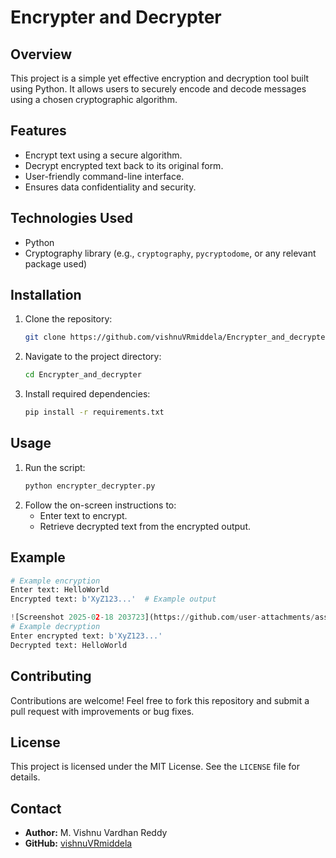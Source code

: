 # Encrypter and Decrypter

## Overview

This project is a simple yet effective encryption and decryption tool built using Python. It allows users to securely encode and decode messages using a chosen cryptographic algorithm.

## Features

- Encrypt text using a secure algorithm.
- Decrypt encrypted text back to its original form.
- User-friendly command-line interface.
- Ensures data confidentiality and security.

## Technologies Used

- Python
- Cryptography library (e.g., `cryptography`, `pycryptodome`, or any relevant package used)

## Installation

1. Clone the repository:
   ```sh
   git clone https://github.com/vishnuVRmiddela/Encrypter_and_decrypter.git
   ```
2. Navigate to the project directory:
   ```sh
   cd Encrypter_and_decrypter
   ```
3. Install required dependencies:
   ```sh
   pip install -r requirements.txt
   ```

## Usage

1. Run the script:
   ```sh
   python encrypter_decrypter.py
   ```
2. Follow the on-screen instructions to:
   - Enter text to encrypt.
   - Retrieve decrypted text from the encrypted output.

## Example

```python
# Example encryption
Enter text: HelloWorld
Encrypted text: b'XyZ123...'  # Example output

![Screenshot 2025-02-18 203723](https://github.com/user-attachments/assets/e9352042-af17-49f3-ac67-70efd3ec3739)
# Example decryption
Enter encrypted text: b'XyZ123...'
Decrypted text: HelloWorld
```

## Contributing

Contributions are welcome! Feel free to fork this repository and submit a pull request with improvements or bug fixes.

## License

This project is licensed under the MIT License. See the `LICENSE` file for details.

## Contact

- **Author:** M. Vishnu Vardhan Reddy
- **GitHub:** [vishnuVRmiddela](https://github.com/vishnuVRmiddela)


